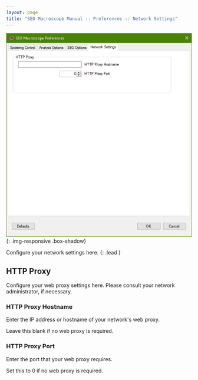 ```yaml
---
layout: page
title: "SEO Macroscope Manual :: Preferences :: Network Settings"
---
```


![SEO Macroscope spidering control preferences](../../images/preferences-network-settings.png){: .img-responsive .box-shadow}

Configure your network settings here.
{: .lead }

## HTTP Proxy

Configure your web proxy settings here. Please consult your network administrator, if necessary.

### HTTP Proxy Hostname

Enter the IP address or hostname of your network's web proxy.

Leave this blank if no web proxy is required.

### HTTP Proxy Port

Enter the port that your web proxy requires.

Set this to 0 if no web proxy is required.
